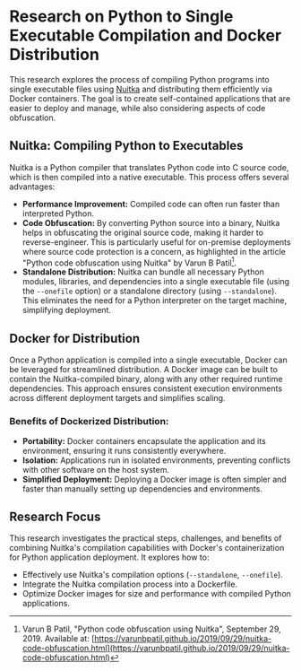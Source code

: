 # Research on Python to Single Executable Compilation and Docker Distribution

This research explores the process of compiling Python programs into single executable files using [Nuitka](https://nuitka.net/) and distributing them efficiently via Docker containers. The goal is to create self-contained applications that are easier to deploy and manage, while also considering aspects of code obfuscation.

## Nuitka: Compiling Python to Executables

Nuitka is a Python compiler that translates Python code into C source code, which is then compiled into a native executable. This process offers several advantages:

*   **Performance Improvement:** Compiled code can often run faster than interpreted Python.
*   **Code Obfuscation:** By converting Python source into a binary, Nuitka helps in obfuscating the original source code, making it harder to reverse-engineer. This is particularly useful for on-premise deployments where source code protection is a concern, as highlighted in the article "Python code obfuscation using Nuitka" by Varun B Patil[^1].
*   **Standalone Distribution:** Nuitka can bundle all necessary Python modules, libraries, and dependencies into a single executable file (using the `--onefile` option) or a standalone directory (using `--standalone`). This eliminates the need for a Python interpreter on the target machine, simplifying deployment.

## Docker for Distribution

Once a Python application is compiled into a single executable, Docker can be leveraged for streamlined distribution. A Docker image can be built to contain the Nuitka-compiled binary, along with any other required runtime dependencies. This approach ensures consistent execution environments across different deployment targets and simplifies scaling.

### Benefits of Dockerized Distribution:

*   **Portability:** Docker containers encapsulate the application and its environment, ensuring it runs consistently everywhere.
*   **Isolation:** Applications run in isolated environments, preventing conflicts with other software on the host system.
*   **Simplified Deployment:** Deploying a Docker image is often simpler and faster than manually setting up dependencies and environments.

## Research Focus

This research investigates the practical steps, challenges, and benefits of combining Nuitka's compilation capabilities with Docker's containerization for Python application deployment. It explores how to:

*   Effectively use Nuitka's compilation options (`--standalone`, `--onefile`).
*   Integrate the Nuitka compilation process into a Dockerfile.
*   Optimize Docker images for size and performance with compiled Python applications.

[^1]: Varun B Patil, "Python code obfuscation using Nuitka", September 29, 2019. Available at: [https://varunbpatil.github.io/2019/09/29/nuitka-code-obfuscation.html](https://varunbpatil.github.io/2019/09/29/nuitka-code-obfuscation.html)
